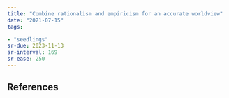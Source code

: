 ```yaml
---
title: "Combine rationalism and empiricism for an accurate worldview"
date: "2021-07-15"
tags:

- "seedlings"
sr-due: 2023-11-13
sr-interval: 169
sr-ease: 250
---
```




## References